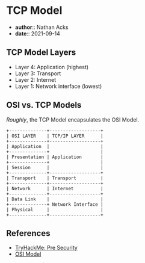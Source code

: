 # TCP Model

* **author**:: Nathan Acks  
* **date**:: 2021-09-14

## TCP Model Layers

* Layer 4: Application (highest)
* Layer 3: Transport
* Layer 2: Internet
* Layer 1: Network interface (lowest)

## OSI vs. TCP Models

*Roughly*, the TCP Model encapsulates the OSI Model.

```
+--------------+-------------------+
| OSI LAYER    | TCP/IP LAYER      |
+--------------+-------------------+
| Application  |                   |
+--------------+                   |
| Presentation | Application       |
+--------------+                   |
| Session      |                   |
+--------------+-------------------+
| Transport    | Transport         |
+--------------+-------------------+
| Network      | Internet          |
+--------------+-------------------+
| Data Link    |                   |
+--------------+ Network Interface |
| Physical     |                   |
+--------------+-------------------+
```

## References

* [TryHackMe: Pre Security](tryhackme-pre-security.md)
* [OSI Model](osi-model.md)

